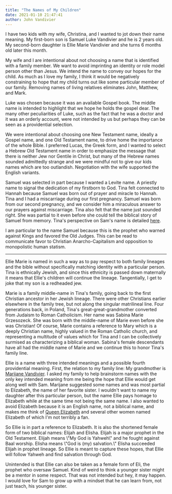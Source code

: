 ```yaml
---
title: "The Names of My Children"
date: 2021-01-10 21:47:41
author: John Vandivier
---
```




<!-- wp:paragraph -->
<p>I have two kids with my wife, Christina, and I wanted to jot down their name meaning. My first-born son is Samuel Luke Vandivier and he is 2 years old. My second-born daughter is Ellie Marie Vandivier and she turns 6 months old later this month.</p>
<!-- /wp:paragraph -->

<!-- wp:paragraph -->
<p>My wife and I are intentional about not choosing a name that is identified with a family member. We want to avoid imprinting an identity or role model person other than Jesus. We intend the name to convey our hopes for the child. As much as I love my family, I think it would be negatively constraining to hope that my child turns out like some particular member of our family. Removing names of living relatives eliminates John, Matthew, and Mark.</p>
<!-- /wp:paragraph -->

<!-- wp:paragraph -->
<p>Luke was chosen because it was an available Gospel book. The middle name is intended to highlight that we hope he holds the gospel dear. The many other peculiarities of Luke, such as the fact that he was a doctor and it was an orderly account, were not intended by us but perhaps they can be seen as a providential selection.</p>
<!-- /wp:paragraph -->

<!-- wp:paragraph -->
<p>We were intentional about choosing one New Testament name, ideally a Gospel name, and one Old Testament name, to drive home the importance of the whole Bible. I preferred Lucas, the Greek form, and I wanted to select a Hebrew Old Testament name in order to emphasize the message that there is neither Jew nor Gentile in Christ, but many of the Hebrew names sounded admittedly strange and we were mindful not to give our kids names which are too outlandish. Negotiation with the wife supported the English variants.</p>
<!-- /wp:paragraph -->

<!-- wp:paragraph -->
<p>Samuel was selected in part because I wanted a Levite name. A priestly name to signal the dedication of my firstborn to God. Tina felt connected to Hannah because Samuel was born out of prayer and miracle to Hannah. Tina and I had a miscarriage during our first pregnancy. Samuel was born from our second pregnancy, and we consider him a miraculous answer to our prayers against miscarriage. Tina also felt that the name just sounded right. She was partial to it even before she could tell the biblical story of Samuel from memory. Tina's perspective on Sam's name is detailed <a href=\"https://itstartedwithamiracle.wordpress.com/2018/10/04/how-we-picked-our-baby-name/\">here</a>.</p>
<!-- /wp:paragraph -->

<!-- wp:paragraph -->
<p>I am particular to the name Samuel because this is the prophet who warned against Kings and favored the Old Judges. This can be read to communicate favor to Christian Anarcho-Capitalism and opposition to monopolistic human statism.</p>
<!-- /wp:paragraph -->

<!-- wp:separator -->
<hr class=\"wp-block-separator\"/>
<!-- /wp:separator -->

<!-- wp:paragraph -->
<p>Ellie Marie is named in such a way as to pay respect to both family lineages and the bible without specifically matching identity with a particular person. Tina is ethnically Jewish, and since this ethnicity is passed down maternally it means that Ellie's children will continue the lineage. Tangentially, I get to joke that my son is a redheaded jew.</p>
<!-- /wp:paragraph -->

<!-- wp:paragraph -->
<p>Marie is a family middle-name in Tina's family, going back to the first Christian ancestor in her Jewish lineage. There were other Christians earlier elsewhere in the family tree, but not along the singular matrilineal line. Four generations back, in Poland, Tina's great-great-grandmother converted from Judaism to Roman Catholicism. Her name was Sabina Marie Grzesozeck. She was born with the middle-name of Marie even before she was Christian! Of course, Marie contains a reference to Mary which is a deeply Christian name, highly valued in the Roman Catholic church, and representing a multitude of values which for Tina and I can be collectively surmised as characterizing a biblical woman. Sabina's female descendants have all had the middle name of Marie and we continue this to honor Tina's family line.</p>
<!-- /wp:paragraph -->

<!-- wp:paragraph -->
<p>Ellie is a name with three intended meanings and a possible fourth providential meaning. First, the relation to my family line: My grandmother is <a href=\"https://www.imdb.com/name/nm1883837/\">Marijane Vandivier</a>. I asked my family to help brainstorm names with the only key intended meaning from me being the hope that Ellie would get along well with Sam. Marijane suggested some names and was most partial to Elizabeth, the name of her favorite sister. I wouldn't want to name my daughter after this particular person, but the name Ellie pays homage to Elizabeth while at the same time not being the same name. I also wanted to avoid Elizabeth because it is an English name, not a biblical name, and makes me think of <a href=\"https://en.wikipedia.org/w/index.php?title=Elizabeth_II&amp;oldid=999013738\">Queen Elizabeth</a> and several other women named Elizabeth of which I'm not terribly a fan.</p>
<!-- /wp:paragraph -->

<!-- wp:paragraph -->
<p>So Ellie is in part a reference to Elizabeth. It is also the shortened female form of two biblical names: Elijah and Elisha. Elijah is a major prophet in the Old Testament. Elijah means \"My God is Yahweh\" and he fought against Baal worship. Elisha means \"God is (my) salvation.\" Elisha succeeded Elijah in prophet lineage. So Ellie is meant to capture these hopes, that Ellie will follow Yahweh and find salvation through God.</p>
<!-- /wp:paragraph -->

<!-- wp:paragraph -->
<p>Unintended is that Ellie can also be taken as a female form of Eli, the prophet who oversaw Samuel. Kind of weird to think a younger sister might be a mentor in some respect. That was not intended but hey, it may happen. I would love for Sam to grow up with a mindset that he can learn from, not just teach, his younger sister.</p>
<!-- /wp:paragraph -->